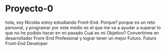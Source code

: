 # Proyecto-0
hola, soy Nicolás
estoy estudiando Front-End.
Porque?
porque es un reto personal, y programar por este medio es el que me va a ayudar a superar lo que no he podido hacer en mi pasado
Cual es mi Objetivo?
Convertirme en desarrollador Front-End Profesional y lograr tener un mejor Futuro.
Futuro Front-End Developer

